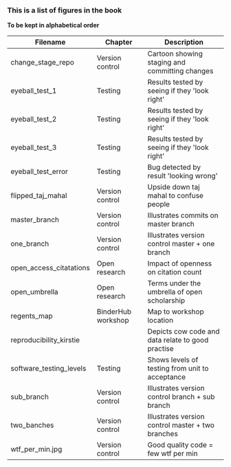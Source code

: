 ### This is a list of figures in the book

**To be kept in alphabetical order**

| Filename                   | Chapter              | Description                                       |
| -------------------------- | -------------------- | ------------------------------------------------- |
| change_stage_repo          | Version control      | Cartoon showing staging and committing changes    |
| eyeball_test_1             | Testing              | Results tested by seeing if they 'look right'     |
| eyeball_test_2             | Testing              | Results tested by seeing if they 'look right'     |
| eyeball_test_3             | Testing              | Results tested by seeing if they 'look right'     |
| eyeball_test_error         | Testing              | Bug detected by result 'looking wrong'            |
| flipped_taj_mahal          | Version control      | Upside down taj mahal to confuse people           |
| master_branch              | Version control      | Illustrates commits on master branch              |
| one_branch                 | Version control      | Illustrates version control master + one branch   |
| open_access_citatations    | Open research        | Impact of openness on citation count              |
| open_umbrella              | Open research        | Terms under the umbrella of open scholarship      |
| regents_map                | BinderHub workshop   | Map to workshop location                          |
| reproducibility_kirstie    |                      | Depicts cow code and data relate to good practise |
| software_testing_levels    | Testing              | Shows levels of testing from unit to acceptance   |
| sub_branch                 | Version control      | Illustrates version control branch + sub branch   |
| two_banches                | Version control      | Illustrates version control master + two branches |
| wtf_per_min.jpg            | Version control      | Good quality code = few wtf per min               |
